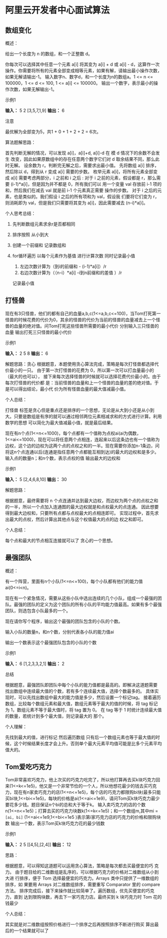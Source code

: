 # 阿里云开发者中心面试算法

## 数组变化

概述：

给出一个长度为 n 的数组，和一个正整数 d。

你每次可以选择其中任意一个元素 a[i] 将其变为 a[i] + d 或 a[i] - d，这算作一次操作。你需要将所有的元素全部变成相等元素，如果有解，请输出最小操作次数，如果无解请输出-1。
输入数字n、数字d，和一个长度为n的数组a。1 <= n <= 100000，1 <= d <= 100, 1 <= a[i] <= 100000。
输出一个数字，表示最小的操作次数，如果无解输出-1。

示例1

**输入：**
5
2
[3,5,7,1,9]
**输出：**
6



注意

最优解为全部变为5，共1 + 0 + 1 + 2 + 2 = 6次。



算法题解思路：

首先判断无解的情况，可以发现 a[i]，a[i]+d, a[i]-d 在 模 d 情况下的余数不会发生 改变，因此如果原数组中的存在任意两个数字它们对 d 取余结果不同，那么此时无解。 设余数为 r。判断完无解之后，需要求出最小值。 先将数组 a[i] 排序，然后除以 d，得到从 r 变成 a[i] 需要的步数。 枚举元素 a[i]，将所有元素全部变成 a[i] 需要考虑两部分，i 之前和 i 之后 : 对于 i 之前的元素，假设都是 r，那么需要 (i-1)*a[i]，但是因为并不都是 0，所有我们可以 用一个变量 val 存放前 i-1 项的和，然后我们在减去 val 就是前 i-1 个元素真正需要 操作的步数。 对于 i 之后的元素，也是类似的。我们假设 i 之后的所有项和为 val，假设我 们要将它们变为 r，则消耗即为 val，但是我们只需要将其变为 a[i]，因此需要减去 (n-i)*a[i]。

个人思考总结：

1. 先判断数组元素求余r是否都相同

2. 排序按照 从小到大 

3. 创建一个前缀和 记录数组和

4. for循环遍历 以每个元素作为基值 进行计算次数 同时记录最小值

   1. 左边次数计算为（到i的前缀和 - (i-1)*a[i]）/r
   2. 右边次数计算为（（n-i）*a[i] -i到n前缀和的差值 ）/r

   记录最小值







## 打怪兽

现在有3只怪兽，他们的都有自己的血量a,b,c(1<=a,b,c<=100)，当Tom打死第一怪兽的时候花费的代价为0，其余的怪兽的代价为当前的怪兽的血量减去上一个怪兽的血量的绝对值。问Tom打死这些怪兽所需要的最小代价
分别输入三只怪兽的血量
输出打死三只怪兽的最小代价



示例1

**输入：**
2
5
8
**输出：**
6





解题思路：贪心
根据题意，本题使用贪心算法完成，策略是每次打怪兽都选择代价最小的一只。
由于第一次打怪兽的花费为 0，所以第一次可以打血量最小的（最大的也可以），
接下来每次选择怪兽的时候就可以选择花费代价最小的。由于每次打怪兽的代价都
是：当前怪兽的血量和上一个怪兽的血量的差的绝对值。于是可以得出结论，最小代
价为所有怪兽血量的最大值减最小值。



个人总结：

打怪兽 标签是贪心但是重点还是排序的一个思想，无论是从大到小还是从小到大。只要是数组是有序的就可以通过相邻两位元素相减求和的方式进行计算。利用数学的思想 可以简化为最大值减最小值，就是最后结果。





现在有n个点(1<=n<=1000)，每个点都有一个值称为点权ai(ai为偶数，1<=ai<=1000)，现在可以将任意两个点相连，连起来以后这条边也有一个值称为边权，这个边的边权为这两个点的点权之和的一半。现在需要你添加n-1条边，问将这n个点连通以后(连通是指任意两个点都能互相到达)的最大的边权和是多少。
输入点的数量n；和n个数，表示点权的值
输出最大的边权和



示例1

**输入：**
5
[2,4,6,8,10]
**输出：**
30



解题思路：

根据题意，最终需要将 n 个点连通并达到最大边权，而边权为两个点的点权之和
的一半，所以一个点加入连通图的最大边权就是和点权最大的点连通。
因此想要得到最大边权和，只要所有点都与点权最大的点相连即可。
实现过程中，首先求出最大的点权，然后计算出其他点与这个权值最大的点的边
权之和即可。

个人总结：

每个点和最大的节点相互连接就可以了 贪心的一个思想。





## 最强团队

概述：

有一个阵营，里面有n个小队(1<=n<=100)，每个小队都有他们的能力值ai(0<=i<n)。



现在有一个紧急情况，需要从这些小队中选出连续的几个小队，组成一个最强的团队。最强的团队的定义为这个团队的所有小队的平均能力值最高。如果有多个最强团队，则选包含小队最多的一个。



现在请你写个程序，输出这个最强的团队包含的小队的个数。

输入小队的数量n，和n个数，分别代表各小队的能力值ai

输出一个数表示这个最强团队包含的小队的个数



示例1

**输入：**
6
[1,2,3,3,2,1]
**输出：**
2



总结

根据题意，最强团队即团队中每个小队的能力值都是最高的。即解决这道题需要
找出数组中连续最大值的个数，若有多个连续最大值，选择个数最多的。
具体实现时，可以先找出数组中最大的能力值是多少，然后设置一个标记tag。
接着遍历数组，比较每个数组元素和最大值，数组元素等于最大的值的时候，将 tag
标记为 1，数组元素不等于最大值时，将 tag 置为 0。
在 tag 等于 1 时统计连续最大值的数量，若统计到多个最大值，则记录最大的
那个。



个人理解：

先找到最大的值，进行标记 然后遍历数组  只有后一个数组元素也等于最大值的时候，这个时候结果长度才会上升。否则单个最大元素平均值可能是比多个元素平均值大的。





## Tom爱吃巧克力

Tom非常喜欢巧克力，他上次买的巧克力吃完了，所以他打算再去买k块巧克力回来(1<=k<=1e5)，他又是一个非常节俭的一个人，所以他想花最少的钱去买巧克力，现在有n家卖巧克力的店(1<=n<=1e5)，每个店的巧克力都限购bi块(最多只能买bi块,1<=bi<=1e5)，每块的价格是ai(1<=ai<=1e9)，请问Tom买k块巧克力最少要花多少钱。题目保证n个bi的总和大于等于k。
输入卖巧克力的店的个数n(1<=n<=1e5)；打算去买的巧克力块数k(1<=k<=1e5)；和一个数组m,其中mi =`[ai, bi]` (1<=ai<=1e9,1<=bi<=1e5 )表示第i家巧克力店的巧克力的价格和限购块数
输出一个数，表示Tom买k块巧克力花的最少钱数



示例1

**输入：**
2
5
[[4,5],[2,4]]
**输出：**
12



思路：

根据题意，可以得知这道题可以运用贪心算法，策略是每次都去买最便宜的巧
克力。
由于题目给的二维数组是乱序的，可以根据巧克力的价格对二维数组从小到大进
行排序，便于	Tom	选择最便宜的巧克力。Arrays	类中只提供了一维数组的排序，如
果要用 Arrays 对二维数组排序，需要重写 Comparator 里的 compare 方法。
排序完成后，接下来操作就比较简单了。遍历数组，优先买便宜的巧克力，直到
达到限购块数，再去下一家巧克力店。最终买到	k	块巧克力时	Tom	花的钱最少

个人总结：

其实就是对二维数组按照价格进行一个排序之后再按照排序不断进行购买 算出最后的一个结果就可以了









